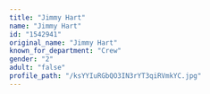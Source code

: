 ```yaml
---
title: "Jimmy Hart"
name: "Jimmy Hart"
id: "1542941"
original_name: "Jimmy Hart"
known_for_department: "Crew"
gender: "2"
adult: "false"
profile_path: "/ksYYIuRGbQO3IN3rYT3qiRVmkYC.jpg"
---
```

